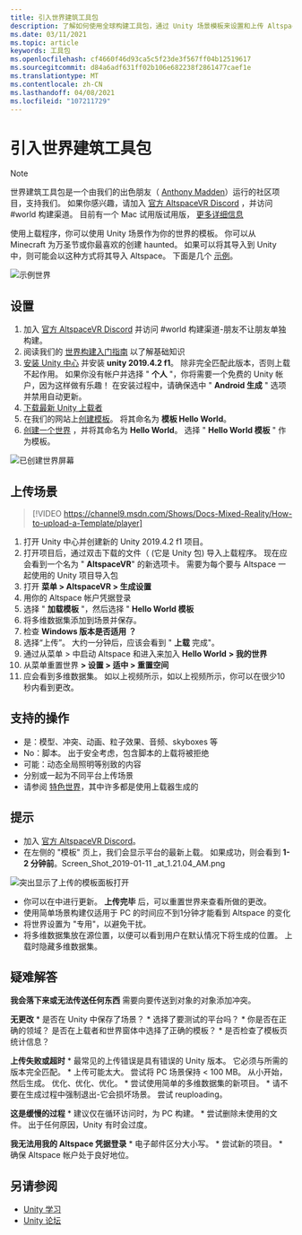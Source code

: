 ```yaml
---
title: 引入世界建筑工具包
description: 了解如何使用全球构建工具包，通过 Unity 场景模板来设置和上传 AltspaceVR。
ms.date: 03/11/2021
ms.topic: article
keywords: 工具包
ms.openlocfilehash: cf4660f46d93ca5c5f23de3f567ff04b12519617
ms.sourcegitcommit: d84a6adf631ff02b106e682238f2861477caef1e
ms.translationtype: MT
ms.contentlocale: zh-CN
ms.lasthandoff: 04/08/2021
ms.locfileid: "107211729"
---
```

# <a name="introducing-the-world-building-toolkit"></a>引入世界建筑工具包

> [!NOTE]
> 世界建筑工具包是一个由我们的出色朋友（ [Anthony Madden](https://twitter.com/chigamesstudio)）运行的社区项目，支持我们。 如果你感兴趣，请加入 [官方 AltspaceVR Discord](https://discordapp.com/invite/altspacevr) ，并访问 #world 构建渠道。 目前有一个 Mac 试用版试用版， [更多详细信息](https://altvr.com/altspacevr-mac)

使用上载程序，你可以使用 Unity 场景作为你的世界的模板。 你可以从 Minecraft 为万圣节或你最喜欢的创建 haunted。 如果可以将其导入到 Unity 中，则可能会以这种方式将其导入 Altspace。 下面是几个 [示例](https://account.altvr.com/worlds/1046572460192825569)。

![示例世界](images/unity-uploader-img-01.png)

## <a name="setup"></a>设置

1. 加入 [官方 AltspaceVR Discord](https://discordapp.com/invite/altspacevr) 并访问 #world 构建渠道-朋友不让朋友单独构建。
2. 阅读我们的 [世界构建入门指南](world-building-getting-started.md) 以了解基础知识
3. [安装 Unity 中心](https://blogs.unity3d.com/2018/01/24/streamline-your-workflow-introducing-unity-hub-beta) 并安装 **unity 2019.4.2 f1**。 除非完全匹配此版本，否则上载不起作用。 如果你没有帐户并选择 " **个人** "，你将需要一个免费的 Unity 帐户，因为这样做有乐趣！ 在安装过程中，请确保选中 " **Android 生成** " 选项并禁用自动更新。
4. [下载最新 Unity 上载者](https://aka.ms/AsvrCommunityUploader)
5. 在我们的网站上[创建模板](https://account.altvr.com/space_templates/new)。 将其命名为 **模板 Hello World**。
6. [创建一个世界](https://account.altvr.com/worlds/my) ，并将其命名为 **Hello World**。 选择 " **Hello World 模板** " 作为模板。

![已创建世界屏幕](images/unity-uploader-img-02.png)

## <a name="upload-your-scene"></a>上传场景

> [!VIDEO https://channel9.msdn.com/Shows/Docs-Mixed-Reality/How-to-upload-a-Template/player]

1. 打开 Unity 中心并创建新的 Unity 2019.4.2 f1 项目。
2. 打开项目后，通过双击下载的文件（ (它是 Unity 包) 导入上载程序。 现在应会看到一个名为 " **AltspaceVR**" 的新选项卡。 需要为每个要与 Altspace 一起使用的 Unity 项目导入包
3. 打开 **菜单 > AltspaceVR > 生成设置**
4. 用你的 Altspace 帐户凭据登录
5. 选择 " **加载模板** "，然后选择 " **Hello World 模板**
6. 将多维数据集添加到场景并保存。
7. 检查 **Windows 版本是否适用** **？**
8. 选择“上传”。 大约一分钟后，应该会看到 " **上载** 完成"。
9. 通过从菜单 > 中启动 Altspace 和进入来加入 **Hello World** **> 我的世界**
10. 从菜单重置世界 **> 设置 > 适中 > 重置空间**
11. 应会看到多维数据集。 如以上视频所示，如以上视频所示，你可以在很少10秒内看到更改。

## <a name="whats-supported"></a>支持的操作

* 是：模型、冲突、动画、粒子效果、音频、skyboxes 等
* No：脚本。 出于安全考虑，包含脚本的上载将被拒绝
* 可能：动态全局照明等别致的内容
* 分别或一起为不同平台上传场景
* 请参阅 [特色世界](https://account.altvr.com/worlds/featured)，其中许多都是使用上载器生成的

## <a name="tips"></a>提示

* 加入 [官方 AltspaceVR Discord](https://discordapp.com/invite/altspacevr)。
* 在左侧的 "模板" 页上，我们会显示平台的最新上载。 如果成功，则会看到 **1-2 分钟前**。Screen_Shot_2019-01-11 _at_1.21.04_AM.png

![突出显示了上传的模板面板打开](images/unity-uploader-img-03.png)

* 你可以在中进行更新。 **上传完毕** 后，可以重置世界来查看所做的更改。
* 使用简单场景构建仅适用于 PC 的时间应不到1分钟才能看到 Altspace 的变化
* 将世界设置为 "专用"，以避免干扰。
* 将多维数据集放在源位置，以便可以看到用户在默认情况下将生成的位置。 上载时隐藏多维数据集。

## <a name="troubleshooting"></a>疑难解答

**我会落下来或无法传送任何东西** 需要向要传送到对象的对象添加冲突。

**无更改**
    * 是否在 Unity 中保存了场景？
    * 选择了要测试的平台吗？
    * 你是否在正确的领域？ 是否在上载者和世界窗体中选择了正确的模板？
    * 是否检查了模板页统计信息？

**上传失败或超时**
    * 最常见的上传错误是具有错误的 Unity 版本。 它必须与所需的版本完全匹配。
    * 上传可能太大。 尝试将 PC 场景保持 < 100 MB。 从小开始，然后生成。 优化、优化、优化。
    * 尝试使用简单的多维数据集的新项目。
    * 请不要在生成过程中强制退出-它会损坏场景。 尝试 reuploading。

**这是缓慢的过程**
    * 建议仅在循环访问时，为 PC 构建。
    * 尝试删除未使用的文件。 出于任何原因，Unity 有时会过度。

**我无法用我的 Altspace 凭据登录**
    * 电子邮件区分大小写。
    * 尝试新的项目。
    * 确保 Altspace 帐户处于良好地位。

## <a name="see-also"></a>另请参阅

* [Unity 学习](https://unity3d.com/learn)
* [Unity 论坛](https://forum.unity.com)

